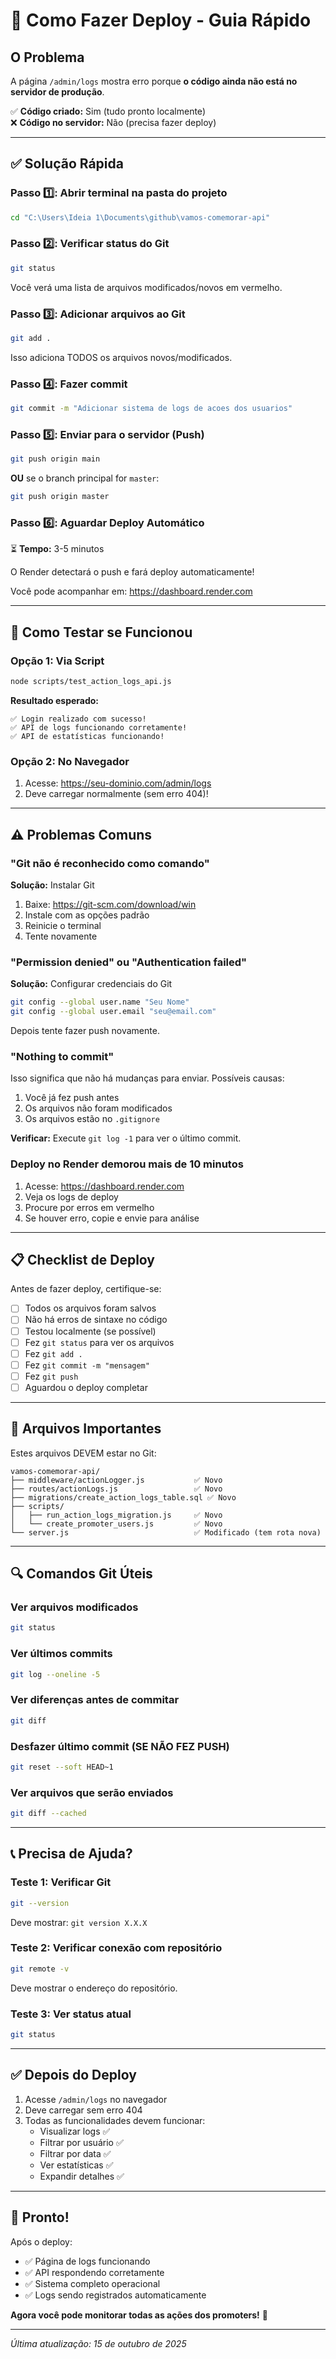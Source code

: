 # 🚀 Como Fazer Deploy - Guia Rápido

## O Problema

A página `/admin/logs` mostra erro porque **o código ainda não está no servidor de produção**.

✅ **Código criado:** Sim (tudo pronto localmente)  
❌ **Código no servidor:** Não (precisa fazer deploy)

---

## ✅ Solução Rápida

### Passo 1️⃣: Abrir terminal na pasta do projeto

```bash
cd "C:\Users\Ideia 1\Documents\github\vamos-comemorar-api"
```

### Passo 2️⃣: Verificar status do Git

```bash
git status
```

Você verá uma lista de arquivos modificados/novos em vermelho.

### Passo 3️⃣: Adicionar arquivos ao Git

```bash
git add .
```

Isso adiciona TODOS os arquivos novos/modificados.

### Passo 4️⃣: Fazer commit

```bash
git commit -m "Adicionar sistema de logs de acoes dos usuarios"
```

### Passo 5️⃣: Enviar para o servidor (Push)

```bash
git push origin main
```

**OU** se o branch principal for `master`:

```bash
git push origin master
```

### Passo 6️⃣: Aguardar Deploy Automático

⏳ **Tempo:** 3-5 minutos

O Render detectará o push e fará deploy automaticamente!

Você pode acompanhar em: https://dashboard.render.com

---

## 🧪 Como Testar se Funcionou

### Opção 1: Via Script
```bash
node scripts/test_action_logs_api.js
```

**Resultado esperado:**
```
✅ Login realizado com sucesso!
✅ API de logs funcionando corretamente!
✅ API de estatísticas funcionando!
```

### Opção 2: No Navegador

1. Acesse: https://seu-dominio.com/admin/logs
2. Deve carregar normalmente (sem erro 404)!

---

## ⚠️ Problemas Comuns

### "Git não é reconhecido como comando"

**Solução:** Instalar Git
1. Baixe: https://git-scm.com/download/win
2. Instale com as opções padrão
3. Reinicie o terminal
4. Tente novamente

### "Permission denied" ou "Authentication failed"

**Solução:** Configurar credenciais do Git
```bash
git config --global user.name "Seu Nome"
git config --global user.email "seu@email.com"
```

Depois tente fazer push novamente.

### "Nothing to commit"

Isso significa que não há mudanças para enviar. Possíveis causas:
1. Você já fez push antes
2. Os arquivos não foram modificados
3. Os arquivos estão no `.gitignore`

**Verificar:** Execute `git log -1` para ver o último commit.

### Deploy no Render demorou mais de 10 minutos

1. Acesse: https://dashboard.render.com
2. Veja os logs de deploy
3. Procure por erros em vermelho
4. Se houver erro, copie e envie para análise

---

## 📋 Checklist de Deploy

Antes de fazer deploy, certifique-se:

- [ ] Todos os arquivos foram salvos
- [ ] Não há erros de sintaxe no código
- [ ] Testou localmente (se possível)
- [ ] Fez `git status` para ver os arquivos
- [ ] Fez `git add .`
- [ ] Fez `git commit -m "mensagem"`
- [ ] Fez `git push`
- [ ] Aguardou o deploy completar

---

## 🎯 Arquivos Importantes

Estes arquivos DEVEM estar no Git:

```
vamos-comemorar-api/
├── middleware/actionLogger.js           ✅ Novo
├── routes/actionLogs.js                 ✅ Novo
├── migrations/create_action_logs_table.sql ✅ Novo
├── scripts/
│   ├── run_action_logs_migration.js     ✅ Novo
│   └── create_promoter_users.js         ✅ Novo
└── server.js                            ✅ Modificado (tem rota nova)
```

---

## 🔍 Comandos Git Úteis

### Ver arquivos modificados
```bash
git status
```

### Ver últimos commits
```bash
git log --oneline -5
```

### Ver diferenças antes de commitar
```bash
git diff
```

### Desfazer último commit (SE NÃO FEZ PUSH)
```bash
git reset --soft HEAD~1
```

### Ver arquivos que serão enviados
```bash
git diff --cached
```

---

## 📞 Precisa de Ajuda?

### Teste 1: Verificar Git
```bash
git --version
```
Deve mostrar: `git version X.X.X`

### Teste 2: Verificar conexão com repositório
```bash
git remote -v
```
Deve mostrar o endereço do repositório.

### Teste 3: Ver status atual
```bash
git status
```

---

## ✅ Depois do Deploy

1. Acesse `/admin/logs` no navegador
2. Deve carregar sem erro 404
3. Todas as funcionalidades devem funcionar:
   - Visualizar logs ✅
   - Filtrar por usuário ✅
   - Filtrar por data ✅
   - Ver estatísticas ✅
   - Expandir detalhes ✅

---

## 🎉 Pronto!

Após o deploy:
- ✅ Página de logs funcionando
- ✅ API respondendo corretamente
- ✅ Sistema completo operacional
- ✅ Logs sendo registrados automaticamente

**Agora você pode monitorar todas as ações dos promoters!** 🎊

---

*Última atualização: 15 de outubro de 2025*







